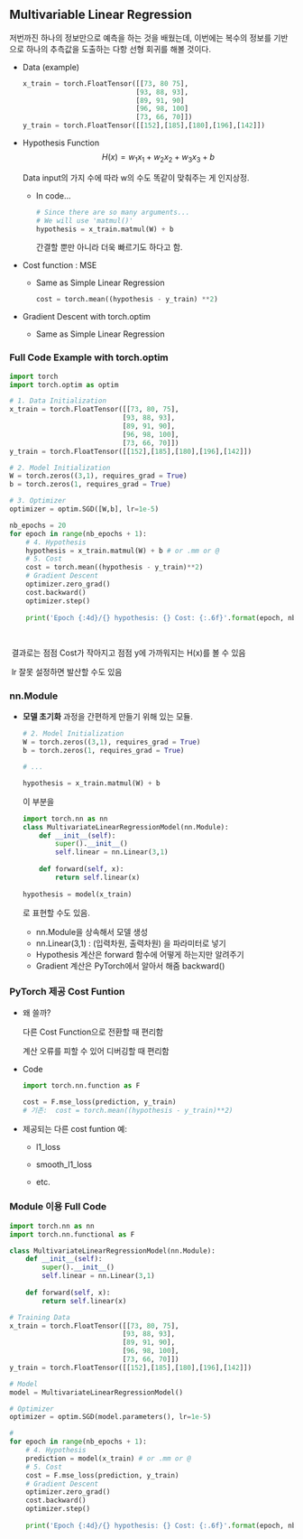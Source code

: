 ## Multivariable Linear Regression ##

저번까진 하나의 정보만으로 예측을 하는 것을 배웠는데, 이번에는 복수의 정보를 기반으로 하나의 추측값을 도출하는 다항 선형 회귀를 해볼 것이다.



- Data (example)

  ``` python
  x_train = torch.FloatTensor([[73, 80 75],
                              [93, 88, 93],
                              [89, 91, 90]
                              [96, 98, 100]
                              [73, 66, 70]])
  y_train = torch.FloatTensor([[152],[185],[180],[196],[142]])
  
  ```

  

- Hypothesis Function
  $$
  H(x) = w_1x_1 + w_2x_2 + w_3x_3 + b
  $$
  

  Data input의 가지 수에 따라 w의 수도 똑같이 맞춰주는 게 인지상정.

  - In code...

    ```python
    # Since there are so many arguments...
    # We will use 'matmul()'
    hypothesis = x_train.matmul(W) + b
    ```

    간결할 뿐만 아니라 더욱 빠르기도 하다고 함.

  

- Cost function : MSE

  - Same as Simple Linear Regression

    ``` python
    cost = torch.mean((hypothesis - y_train) **2)
    ```

    

- Gradient Descent with torch.optim

  - Same as Simple Linear Regression

  

### Full Code Example with torch.optim

``` python
import torch
import torch.optim as optim

# 1. Data Initialization
x_train = torch.FloatTensor([[73, 80, 75],
                            [93, 88, 93],
                            [89, 91, 90],
                            [96, 98, 100],
                            [73, 66, 70]])
y_train = torch.FloatTensor([[152],[185],[180],[196],[142]])

# 2. Model Initialization
W = torch.zeros((3,1), requires_grad = True)
b = torch.zeros(1, requires_grad = True)

# 3. Optimizer
optimizer = optim.SGD([W,b], lr=1e-5)

nb_epochs = 20
for epoch in range(nb_epochs + 1):
    # 4. Hypothesis 
    hypothesis = x_train.matmul(W) + b # or .mm or @
    # 5. Cost
    cost = torch.mean((hypothesis - y_train)**2)
    # Gradient Descent
    optimizer.zero_grad()
    cost.backward()
    optimizer.step()
    
    print('Epoch {:4d}/{} hypothesis: {} Cost: {:.6f}'.format(epoch, nb_epochs, hypothesis.squeeze().detach(), cost.item()))
    
    
```

​	결과로는 점점 Cost가 작아지고 점점 y에 가까워지는 H(x)를 볼 수 있음

​	 lr 잘못 설정하면 발산할 수도 있음



### nn.Module

- **모델 초기화** 과정을 간편하게 만들기 위해 있는 모듈.

  ``` python
  # 2. Model Initialization
  W = torch.zeros((3,1), requires_grad = True)
  b = torch.zeros(1, requires_grad = True)
  
  # ...
  
  hypothesis = x_train.matmul(W) + b
  ```

  이 부분을

  ```python
  import torch.nn as nn
  class MultivariateLinearRegressionModel(nn.Module):
      def __init__(self):
          super().__init__()
          self.linear = nn.Linear(3,1)
          
      def forward(self, x):
          return self.linear(x)
      
  hypothesis = model(x_train)
  ```

  로 표현할 수도 있음.

  - nn.Module을 상속해서 모델 생성
  - nn.Linear(3,1) : (입력차원, 출력차원) 을 파라미터로 넣기
  - Hypothesis 계산은 forward 함수에 어떻게 하는지만 알려주기
  - Gradient 계산은 PyTorch에서 알아서 해줌 backward()



### PyTorch 제공 Cost Funtion

- 왜 쓸까?

  다른 Cost Function으로 전환할 때 편리함

  계산 오류를 피할 수 있어 디버깅할 때 편리함

- Code

  ``` python
  import torch.nn.function as F
  
  cost = F.mse_loss(prediction, y_train)
  # 기존:  cost = torch.mean((hypothesis - y_train)**2)
  ```

- 제공되는 다른 cost funtion 예:

  - l1_loss

  - smooth_l1_loss

  - etc.

    

### Module 이용 Full Code

``` python
import torch.nn as nn
import torch.nn.functional as F

class MultivariateLinearRegressionModel(nn.Module):
    def __init__(self):
        super().__init__()
        self.linear = nn.Linear(3,1)
        
    def forward(self, x):
        return self.linear(x)

# Training Data
x_train = torch.FloatTensor([[73, 80, 75],
                            [93, 88, 93],
                            [89, 91, 90],
                            [96, 98, 100],
                            [73, 66, 70]])
y_train = torch.FloatTensor([[152],[185],[180],[196],[142]])

# Model
model = MultivariateLinearRegressionModel()

# Optimizer
optimizer = optim.SGD(model.parameters(), lr=1e-5)

#
for epoch in range(nb_epochs + 1):
    # 4. Hypothesis 
    prediction = model(x_train) # or .mm or @
    # 5. Cost
    cost = F.mse_loss(prediction, y_train)
    # Gradient Descent
    optimizer.zero_grad()
    cost.backward()
    optimizer.step()
    
    print('Epoch {:4d}/{} hypothesis: {} Cost: {:.6f}'.format(epoch, nb_epochs, prediction.squeeze().detach(), cost.item()))
```

